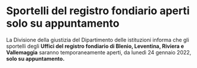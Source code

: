 # Sportelli del registro fondiario aperti solo su appuntamento

La Divisione della giustizia del Dipartimento delle istituzioni informa che
gli sportelli degli **Uffici del registro fondiario di Blenio, Leventina,
Riviera e Vallemaggia** saranno temporaneamente aperti, da lunedì 24 gennaio
2022, **solo su appuntamento.**

